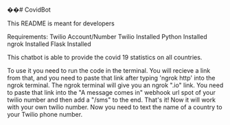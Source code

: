 ��# CovidBot

This README is meant for developers

Requirements:
Twilio Account/Number
Twilio Installed
Python Installed
ngrok Installed
Flask Installed


This chatbot is able to provide the covid 19 statistics on all countries.


To use it you need to run the code in the terminal. You will recieve a link from that, and you need to paste that link after typing 'ngrok http' into the ngrok terminal.
The ngrok terminal will give you an ngrok ".io" link. You need to paste that link into the "A message comes in" webhook url spot of your twilio number and then add a "/sms" to the end.
That's it! Now it will work with your own twilio number.
Now you need to text the name of a country to your Twilio phone number.
